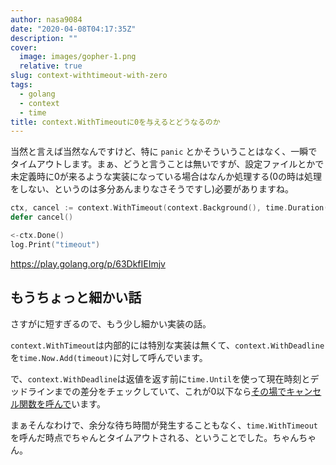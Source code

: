 ```yaml
---
author: nasa9084
date: "2020-04-08T04:17:35Z"
description: ""
cover:
  image: images/gopher-1.png
  relative: true
slug: context-withtimeout-with-zero
tags:
  - golang
  - context
  - time
title: context.WithTimeoutに0を与えるとどうなるのか
---
```



当然と言えば当然なんですけど、特に `panic` とかそういうことはなく、一瞬でタイムアウトします。まぁ、どうと言うことは無いですが、設定ファイルとかで未定義時に0が来るような実装になっている場合はなんか処理する(0の時は処理をしない、というのは多分あんまりなさそうですし)必要がありますね。

``` go
ctx, cancel := context.WithTimeout(context.Background(), time.Duration(0))
defer cancel()

<-ctx.Done()
log.Print("timeout")
```

https://play.golang.org/p/63DkfIEImjv

## もうちょっと細かい話

さすがに短すぎるので、もう少し細かい実装の話。

`context.WithTimeout`は内部的には特別な実装は無くて、`context.WithDeadline`を`time.Now.Add(timeout)`に対して呼んでいます。

で、`context.WithDeadline`は返値を返す前に`time.Until`を使って現在時刻とデッドラインまでの差分をチェックしていて、これが0以下なら[その場でキャンセル関数を呼んで](https://github.com/golang/go/blob/go1.14.1/src/context/context.go#L437-L439)います。

まぁそんなわけで、余分な待ち時間が発生することもなく、`time.WithTimeout`を呼んだ時点でちゃんとタイムアウトされる、ということでした。ちゃんちゃん。




